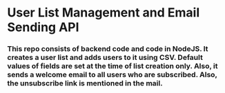 # User List Management and Email Sending API
### This repo consists of backend code and code in NodeJS. It creates a user list and adds users to it using CSV. Default values of fields are set at the time of list creation only. Also, it sends a welcome email to all users who are subscribed. Also, the unsubscribe link is mentioned in the mail.
